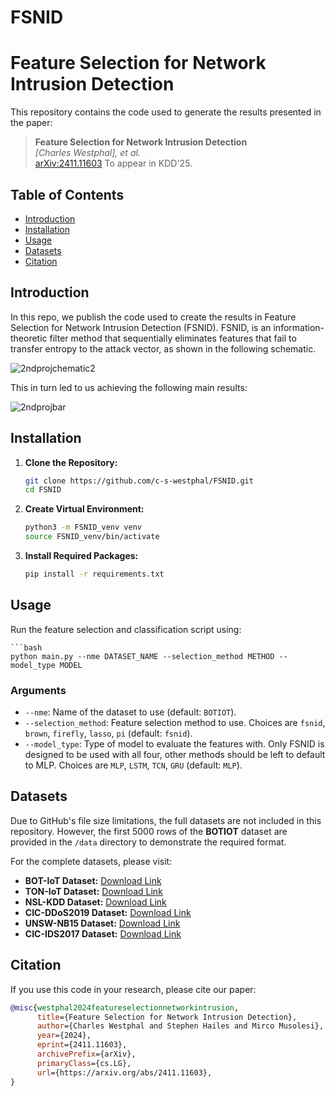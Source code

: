 # FSNID
# Feature Selection for Network Intrusion Detection

This repository contains the code used to generate the results presented in the paper:

> **Feature Selection for Network Intrusion Detection**  
> *[Charles Westphal], et al.*  
> [arXiv:2411.11603](https://arxiv.org/abs/2411.11603)
> To appear in KDD'25.

## Table of Contents

- [Introduction](#introduction)
- [Installation](#installation)
- [Usage](#usage)
- [Datasets](#datasets)
- [Citation](#citation)

## Introduction

In this repo, we publish the code used to create the results in Feature Selection for Network Intrusion Detection (FSNID). FSNID, is an information-theoretic filter method that sequentially eliminates features that fail to transfer entropy to the attack vector, as shown in the following schematic.
 
 ![2ndprojchematic2](https://github.com/user-attachments/assets/ee47cafe-36ac-4ec1-930a-f55d135d0d57)

This in turn led to us achieving the following main results:

![2ndprojbar](https://github.com/user-attachments/assets/96225887-6e96-425f-a863-4ef18983bb93)


## Installation

1. **Clone the Repository:**

   ```bash
   git clone https://github.com/c-s-westphal/FSNID.git
   cd FSNID

2. **Create Virtual Environment:**

   ```bash
   python3 -m FSNID_venv venv
   source FSNID_venv/bin/activate

3. **Install Required Packages:**

   ```bash
   pip install -r requirements.txt  


## Usage
Run the feature selection and classification script using:

    ```bash
    python main.py --nme DATASET_NAME --selection_method METHOD --model_type MODEL

### Arguments

- `--nme`: Name of the dataset to use (default: `BOTIOT`).
- `--selection_method`: Feature selection method to use. Choices are `fsnid`, `brown`, `firefly`, `lasso`, `pi` (default: `fsnid`).
- `--model_type`: Type of model to evaluate the features with. Only FSNID is designed to be used with all four, other methods should be left to default to MLP. Choices are `MLP`, `LSTM`, `TCN`, `GRU` (default: `MLP`).

## Datasets

Due to GitHub's file size limitations, the full datasets are not included in this repository. However, the first 5000 rows of the **BOTIOT** dataset are provided in the `/data` directory to demonstrate the required format.

For the complete datasets, please visit:

- **BOT-IoT Dataset:** [Download Link](https://research.unsw.edu.au/projects/bot-iot-dataset)
- **TON-IoT Dataset:** [Download Link](https://research.unsw.edu.au/projects/toniot-datasets)
- **NSL-KDD Dataset:** [Download Link](https://www.unb.ca/cic/datasets/nsl.html)
- **CIC-DDoS2019 Dataset:** [Download Link](https://www.unb.ca/cic/datasets/ddos-2019.html)
- **UNSW-NB15 Dataset:** [Download Link](https://research.unsw.edu.au/projects/unsw-nb15-dataset)
- **CIC-IDS2017 Dataset:** [Download Link](https://www.unb.ca/cic/datasets/ids-2017.html)


## Citation

If you use this code in your research, please cite our paper:

```bibtex
@misc{westphal2024featureselectionnetworkintrusion,
      title={Feature Selection for Network Intrusion Detection}, 
      author={Charles Westphal and Stephen Hailes and Mirco Musolesi},
      year={2024},
      eprint={2411.11603},
      archivePrefix={arXiv},
      primaryClass={cs.LG},
      url={https://arxiv.org/abs/2411.11603}, 
}
